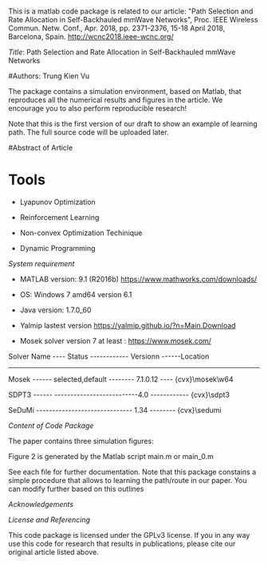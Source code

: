 # 
This is a matlab code package is related to our article: "Path Selection and Rate Allocation in Self-Backhauled mmWave Networks",  Proc. IEEE Wireless Commun. Netw. Conf., Apr. 2018, pp. 2371-2376, 15-18 April 2018, Barcelona, Spain. http://wcnc2018.ieee-wcnc.org/

*Title*: Path Selection and Rate Allocation in Self-Backhauled mmWave Networks


#Authors: Trung Kien Vu

The package contains a simulation environment, based on Matlab, that reproduces all the numerical results and figures in the article. We encourage you to also perform reproducible research!

Note that this is the first version of our draft to show an example of learning path. The full source code will be uploaded later.

#Abstract of Article

# Tools
- Lyapunov Optimization

- Reinforcement Learning

- Non-convex Optimization Techinique

- Dynamic Programming 

*System requirement*
-  MATLAB version: 9.1 (R2016b)  https://www.mathworks.com/downloads/

- OS: Windows 7 amd64 version 6.1

- Java version: 1.7.0_60

- Yalmip lastest version https://yalmip.github.io/?n=Main.Download

-  Mosek solver version 7 at least : https://www.mosek.com/

 Solver Name ----    Status  ------------  Versionn ------Location

 ------------------------------------------------------------

 Mosek   ------  selected,default --------  7.1.0.12 ----  {cvx}\mosek\w64

 SDPT3   ------   --------------------------4.0    ------------    {cvx}\sdpt3

 SeDuMi  ------------------------------ 1.34  --------     {cvx}\sedumi


*Content of Code Package*

The paper contains three simulation figures:

Figure 2 is generated by the Matlab script main.m or main_0.m


See each file for further documentation. Note that this package constains a simple procedure that allows to learning the path/route in our paper. You can modify further based on this outlines

*Acknowledgements*



*License and Referencing*

This code package is licensed under the GPLv3 license. If you in any way use this code for research that results in publications, please cite our original article listed above.
